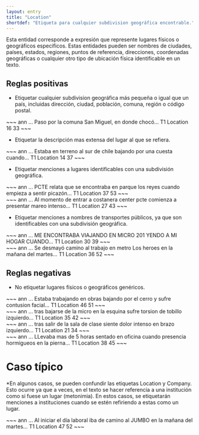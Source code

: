 ```yaml
---
layout: entry
title: "Location"
shortdef: "Etiqueta para cualquier subdivision geográfica encontrable."
---
```


Esta entidad corresponde a expresión que represente lugares físicos o geográficos especificos. Estas entidades pueden ser nombres de ciudades, países, estados, regiones, puntos de referencia, direcciones, coordenadas geográficas o cualquier otro tipo de ubicación física identificable en un texto.


## Reglas positivas

* Etiquetar cualquier subdivision geográfica más pequeña o igual que un país, incluidas dirección, ciudad, población, comuna, región o código postal.

<div class="annotation-correct" markdown="1">
~~~ ann
... Paso por la comuna San Miguel, en donde chocó...
T1 Location 16 33 
~~~
</div>

* Etiquetar la descripción mas extensa del lugar al que se refiera.

<div class="annotation-correct" markdown="1">
~~~ ann
... Estaba en terreno al sur de chile bajando por una cuesta cuando...
T1 Location 14 37 
~~~
</div>

* Etiquetar menciones a lugares identificables con una subdivisión geográfica.

<div class="annotation-correct" markdown="1">
~~~ ann
... PCTE relata que se encontraba en parque los reyes cuando empieza a sentir picazón...
T1 Location 37 53 
~~~
</div>

<div class="annotation-correct" markdown="1">
~~~ ann
... Al momento de entrar a costanera center pcte comienza a presentar mareo intenso...
T1 Location 27 43 
~~~
</div>

* Etiquetar menciones a nombres de transportes públicos, ya que son identificables con una subdivisión geográfica.

<div class="annotation-correct" markdown="1">
~~~ ann
... ME ENCONTRABA VIAJANDO EN MICRO 201 YENDO A MI HOGAR CUANDO...
T1 Location 30 39 
~~~
</div>

<div class="annotation-correct" markdown="1">
~~~ ann
... Se desmayó camino al trabajo en metro Los heroes en la mañana del martes...
T1 Location 36 52 
~~~
</div>


## Reglas negativas

* No etiquetar lugares físicos o geográficos genéricos.

<div class="annotation-incorrect" markdown="1">
~~~ ann
... Estaba trabajando en obras bajando por el cerro y sufre contusion facial...
T1 Location 46 51 
~~~
</div>

<div class="annotation-incorrect" markdown="1">
~~~ ann
... tras bajarse de la micro en la esquina sufre torsion de tobillo izquierdo...
T1 Location 35 42 
~~~
</div>

<div class="annotation-incorrect" markdown="1">
~~~ ann
... tras salir de la sala de clase siente dolor intenso en brazo izquierdo...
T1 Location 21 34 
~~~
</div>

<div class="annotation-incorrect" markdown="1">
~~~ ann
... LLevaba mas de 5 horas sentado en oficina cuando presencia hormigueos en la pierna...
T1 Location 38 45 
~~~
</div>

# Caso típico

*En algunos casos, se pueden confundir las etiquetas Location y Company. Esto ocurre ya que a veces, en el texto se hacer referencia a una institución como si fuese un lugar (metonimia). En estos casos, se etiquetarán menciones a instituciones cuando se estén refiriendo a estas como un lugar.

<div class="annotation-correct" markdown="1">
~~~ ann
... Al iniciar el día laboral iba de camino al JUMBO en la mañana del martes...
T1 Location 47 52 
~~~



